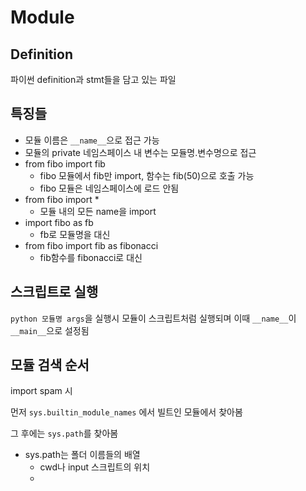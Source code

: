 # Module

## Definition

파이썬 definition과 stmt들을 담고 있는 파일

## 특징들

- 모듈 이름은 `__name__`으로 접근 가능
- 모듈의 private 네임스페이스 내 변수는 모듈명.변수명으로 접근
- from fibo import fib
  - fibo 모듈에서 fib만 import, 함수는 fib(50)으로 호출 가능
  - fibo 모듈은 네임스페이스에 로드 안됨
- from fibo import *
  - 모듈 내의 모든 name을 import
- import fibo as fb
  - fb로 모듈명을 대신
- from fibo import fib as fibonacci
  - fib함수를 fibonacci로 대신

## 스크립트로 실행

`python 모듈명 args`을 실행시 모듈이 스크립트처럼 실행되며 이때 `__name__`이 `__main__`으로 설정됨

## 모듈 검색 순서

import spam 시

먼저 `sys.builtin_module_names` 에서 빌트인 모듈에서 찾아봄

그 후에는 `sys.path`를 찾아봄
- sys.path는 폴더 이름들의 배열
  - cwd나 input 스크립트의 위치
  - 